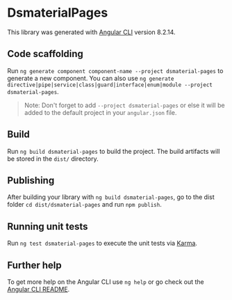 # DsmaterialPages

This library was generated with [Angular CLI](https://github.com/angular/angular-cli) version 8.2.14.

## Code scaffolding

Run `ng generate component component-name --project dsmaterial-pages` to generate a new component. You can also use `ng generate directive|pipe|service|class|guard|interface|enum|module --project dsmaterial-pages`.

> Note: Don't forget to add `--project dsmaterial-pages` or else it will be added to the default project in your `angular.json` file.

## Build

Run `ng build dsmaterial-pages` to build the project. The build artifacts will be stored in the `dist/` directory.

## Publishing

After building your library with `ng build dsmaterial-pages`, go to the dist folder `cd dist/dsmaterial-pages` and run `npm publish`.

## Running unit tests

Run `ng test dsmaterial-pages` to execute the unit tests via [Karma](https://karma-runner.github.io).

## Further help

To get more help on the Angular CLI use `ng help` or go check out the [Angular CLI README](https://github.com/angular/angular-cli/blob/master/README.md).
